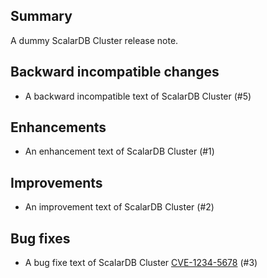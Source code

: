 ## Summary
A dummy ScalarDB Cluster release note.

## Backward incompatible changes
- A backward incompatible text of ScalarDB Cluster (#5)

## Enhancements
- An enhancement text of ScalarDB Cluster (#1)

## Improvements
- An improvement text of ScalarDB Cluster (#2)

## Bug fixes
- A bug fixe text of ScalarDB Cluster [CVE-1234-5678](dummy) (#3)
